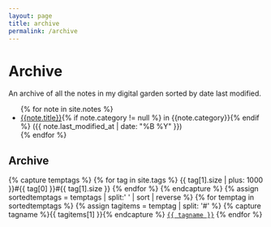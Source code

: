 ```yaml
---
layout: page
title: archive
permalink: /archive
---
```


<h1>Archive</h1>

An archive of all the notes in my digital garden sorted by date last modified.

<ul class="archive">
{% for note in site.notes %}
<li><a href="{{ note.url }}{%- if site.use_html_extension -%}.html{%- endif -%}" class="internal-link">{{note.title}}</a>{% if note.category != null %} in {{note.category}}{% endif %} <span>({{ note.last_modified_at | date: "%B %Y" }})</span></li>
{% endfor %}
</ul>

<h2>Archive</h2>
{% capture temptags %}
  {% for tag in site.tags %}
    {{ tag[1].size | plus: 1000 }}#{{ tag[0] }}#{{ tag[1].size }}
  {% endfor %}
{% endcapture %}
{% assign sortedtemptags = temptags | split:' ' | sort | reverse %}
{% for temptag in sortedtemptags %}
  {% assign tagitems = temptag | split: '#' %}
  {% capture tagname %}{{ tagitems[1] }}{% endcapture %}
  <a href="/tag/{{ tagname }}"><code class="highligher-rouge"><nobr>{{ tagname }}</nobr></code></a>
{% endfor %}

<style>
  .wrapper {
    max-width: 58em;
  }
</style>